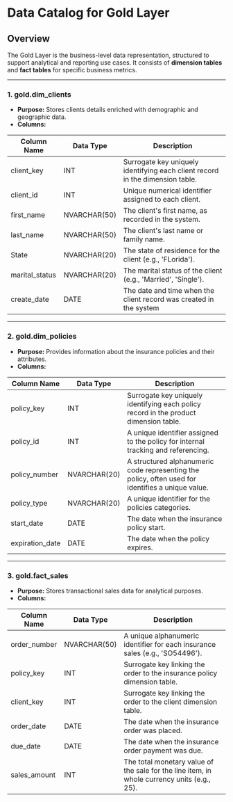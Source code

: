 
# Data Catalog for Gold Layer

## Overview
The Gold Layer is the business-level data representation, structured to support analytical and reporting use cases. It consists of **dimension tables** and **fact tables** for specific business metrics.

---

### 1. **gold.dim_clients**
- **Purpose:** Stores clients details enriched with demographic and geographic data.
- **Columns:**

| Column Name      | Data Type     | Description                                                                                   |
|------------------|---------------|-----------------------------------------------------------------------------------------------|
| client_key       | INT           | Surrogate key uniquely identifying each client record in the dimension table.               |
| client_id        | INT           | Unique numerical identifier assigned to each client.                                        |
| first_name       | NVARCHAR(50)  | The client's first name, as recorded in the system.                                         |
| last_name        | NVARCHAR(50)  | The client's last name or family name.                                                     |
| State            | NVARCHAR(20)  | The state of residence for the client (e.g., 'FLorida').                               |
| marital_status   | NVARCHAR(20)  | The marital status of the client (e.g., 'Married', 'Single').                              |
| create_date      | DATE          | The date and time when the client record was created in the system|

---

### 2. **gold.dim_policies**
- **Purpose:** Provides information about the insurance policies and their attributes.
- **Columns:**

| Column Name         | Data Type     | Description                                                                                   |
|---------------------|---------------|-----------------------------------------------------------------------------------------------|
| policy_key          | INT           | Surrogate key uniquely identifying each policy record in the product dimension table.         |
| policy_id           | INT           | A unique identifier assigned to the policy for internal tracking and referencing.            |
| policy_number       | NVARCHAR(20)  | A structured alphanumeric code representing the policy, often used for identifies a unique value. |
| policy_type         | NVARCHAR(20)  | A unique identifier for the policies categories.    |
| start_date          | DATE          | The date when the insurance policy start.
| expiration_date     | DATE          | The date when the policy expires.


---

### 3. **gold.fact_sales**
- **Purpose:** Stores transactional sales data for analytical purposes.
- **Columns:**

| Column Name     | Data Type     | Description                                                                                   |
|-----------------|---------------|-----------------------------------------------------------------------------------------------|
| order_number    | NVARCHAR(50)  | A unique alphanumeric identifier for each insurance sales  (e.g., 'SO54496').                      |
| policy_key      | INT           | Surrogate key linking the order to the insurance policy dimension table.                               |
| client_key      | INT           | Surrogate key linking the order to the client dimension table.                              |
| order_date      | DATE          | The date when the insurance order was placed.                                                           |                                         |
| due_date        | DATE          | The date when the insurance order payment was due.                                                      |
| sales_amount    | INT           | The total monetary value of the sale for the line item, in whole currency units (e.g., 25).   |                       |

